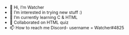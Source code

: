 - 👋 Hi, I’m Watcher
- 👀 I’m interested in trying new stuff :)
- 🌱 I’m currently learning C & HTML
- 💞️ Collaborated on HTML quiz
- 📫 How to reach me Discord- username = Watcher#4825

<!---
Watcher4825/Watcher4825 is a ✨ special ✨ repository because its `README.md` (this file) appears on your GitHub profile.
You can click the Preview link to take a look at your changes.
--->
